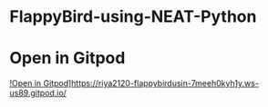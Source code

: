 # FlappyBird-using-NEAT-Python

# Open in Gitpod
 [!Open in Gitpod](https://gitpod.io/button/open-in-gitpod.svg)]https://riya2120-flappybirdusin-7meeh0kyh1y.ws-us89.gitpod.io/
